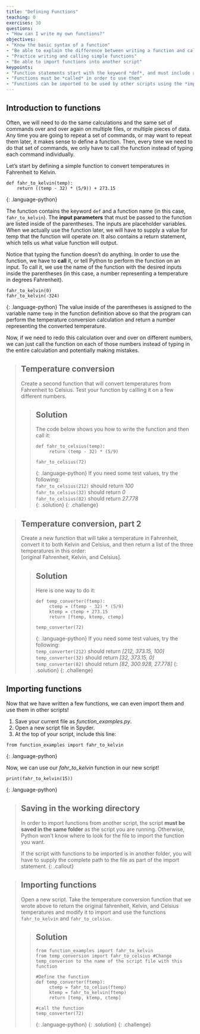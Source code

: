 ```yaml
---
title: "Defining Functions"
teaching: 0
exercises: 30
questions:
- "How can I write my own functions?"
objectives:
- "Know the basic syntax of a function"
- "Be able to explain the difference between writing a function and calling a function"
- "Practice writing and calling simple functions"
- "Be able to import functions into another script"
keypoints:
- "Function statements start with the keyword *def*, and must include a name, parameters, and a return statement"
- "Functions must be *called* in order to use them"
- "Functions can be imported to be used by other scripts using the *import* command"
---
```


## Introduction to functions
Often, we will need to do the same calculations and the same set of commands over and over again on multiple files, or multiple 
pieces of data.  Any time you are going to repeat a set of commands, or may want to repeat them later, it makes sense to define 
a function.  Then, every time we need to do that set of commands, we only have to call the function instead of typing each 
command individually.

Let’s start by defining a simple function to convert temperatures in Fahrenheit to Kelvin.
~~~
def fahr_to_kelvin(temp):
    return ((temp - 32) * (5/9)) + 273.15
~~~
{: .language-python}

The function contains the keyword `def` and a function name (in this case, `fahr_to_kelvin`).  The **input parameters** that 
must be passed to the function are listed inside of the parentheses.  The inputs are placeholder variables.  When we actually 
use the function later, we will have to supply a value for temp that the function will operate *on*.  It also contains a return 
statement, which tells us what value function will output.

Notice that typing the function doesn’t do anything.  In order to use the function, we have to **call** it, or tell Python to 
perform the function on an input.  To call it, we use the name of the function with the desired inputs inside the parentheses
(in this case, a number representing a temperature in degrees Fahrenheit).
~~~
fahr_to_kelvin(0)
fahr_to_kelvin(-324)
~~~
{: .language-python}
The value inside of the parentheses is assigned to the variable name `temp` in the function definition above so that the program 
can perform the temperature conversion calculation and return a number representing the converted temperature.

Now, if we need to redo this calculation over and over on different numbers, we can just call the function on each of those 
numbers instead of typing in the entire calculation and potentially making mistakes.

> ## Temperature conversion
> Create a second function that will convert temperatures from Fahrenheit to Celsius.  Test your function by callling it on a
> few different numbers.
> > ## Solution
> > The code below shows you how to write the function and then call it:
> > ~~~
> > def fahr_to_celsius(temp):
> >      return (temp - 32) * (5/9)
> > 
> > fahr_to_celsius(72)
> > ~~~
> > {: .language-python}
> > If you need some test values, try the following:  
> > `fahr_to_celsius(212)` should return *100*  
> > `fahr_to_celsius(32)` should return *0*  
> > `fahr_to_celsius(82)` should return *27.778*  
> {: .solution}
{: .challenge}

> ## Temperature conversion, part 2
> Create a new function that will take a temperature in Fahrenheit, convert it to both Kelvin and Celsius, and then return 
> a list of the three temperatures in this order:  
> [original Fahrenheit, Kelvin, and Celsius].  
> > ## Solution
> > Here is one way to do it:
> > ~~~
> > def temp_converter(ftemp):
> >      ctemp = (ftemp - 32) * (5/9)
> >      ktemp = ctemp + 273.15
> >      return [ftemp, ktemp, ctemp]
> > 
> > temp_converter(72)
> > ~~~
> > {: .language-python}
> > If you need some test values, try the following:  
> > `temp_converter(212)` should return *[212, 373.15, 100]*  
> > `temp_converter(32)` should return *[32, 373.15, 0]*   
> > `temp_converter(82)` should return *[82, 300.928, 27.778]* 
> {: .solution}
{: .challenge}

## Importing functions
Now that we have written a few functions, we can even import them and use them in other scripts!  

1. Save your current file as *function_examples.py*.  
2. Open a new script file in Spyder.  
3. At the top of your script, include this line:
~~~
from function_examples import fahr_to_kelvin
~~~
{: .language-python}

Now, we can use our *fahr_to_kelvin* function in our new script!  
~~~
print(fahr_to_kelvin(15))
~~~
{: .language-python}

> ## Saving in the working directory
> In order to import functions from another script, the script **must be saved in the same folder** as the script you are 
> running.  Otherwise, Python won't know where to look for the file to import the function you want.
> 
> If the script with functions to be imported is in another folder, you will have to supply the complete path to the file
> as part of the import statement.
{: .callout}


> ## Importing functions
> Open a new script.  Take the temperature conversion function that we wrote above to return the original fahrenheit, Kelvin, 
> and Celsius temperatures and modify it to import and use the functions `fahr_to_kelvin` and `fahr_to_celsius`.
> > ## Solution
> > ~~~
> > from function_examples import fahr_to_kelvin
> > from temp_conversion import fahr_to_celsius #Change temp_converion to the name of the script file with this function
> > 
> > #Define the function
> > def temp_converter(ftemp):
> >      ctemp = fahr_to_celius(ftemp)
> >      ktemp = fahr_to_kelvin(ftemp)
> >      return [temp, ktemp, ctemp]
> > 
> > #call the function
> > temp_converter(72)
> > ~~~
> > {: .language-python}
> {: .solution}
{: .challenge}


